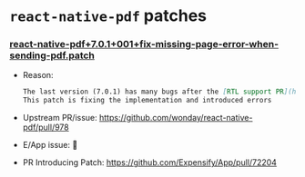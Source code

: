 # `react-native-pdf` patches

### [react-native-pdf+7.0.1+001+fix-missing-page-error-when-sending-pdf.patch](react-native-pdf+7.0.1+001+fix-missing-page-error-when-sending-pdf.patch)

- Reason:

    ```md
    The last version (7.0.1) has many bugs after the [RTL support PR](https://github.com/wonday/react-native-pdf/pull/914) has been merged
    This patch is fixing the implementation and introduced errors
    ```

- Upstream PR/issue: https://github.com/wonday/react-native-pdf/pull/978
- E/App issue: 🛑
- PR Introducing Patch: https://github.com/Expensify/App/pull/72204
